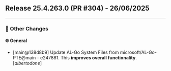 ## Release 25.4.263.0 (PR #304) - 26/06/2025
---
### 🔧 Other Changes

#### 🌐 General
  * [main@138d8b9] Update AL-Go System Files from microsoft/AL-Go-PTE@main - e247881. This **improves overall functionality**. [*albertodone*]

